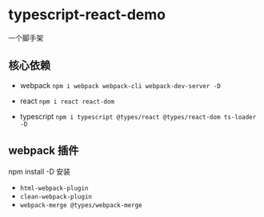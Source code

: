 # typescript-react-demo

一个脚手架

## 核心依赖

- webpack  `npm i webpack webpack-cli webpack-dev-server -D`

- react `npm i react react-dom`

- typescript `npm i typescript @types/react @types/react-dom ts-loader -D`

## webpack 插件

npm install -D 安装

- `html-webpack-plugin`
- `clean-webpack-plugin`
- `webpack-merge @types/webpack-merge`
